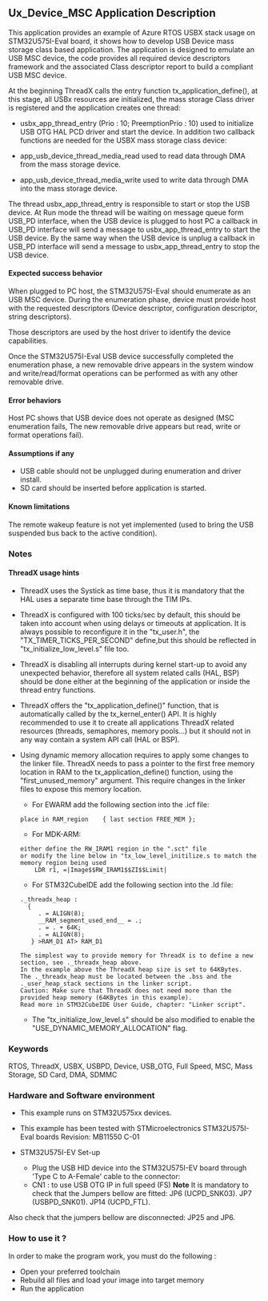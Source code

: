 ## <b>Ux_Device_MSC Application Description</b>

This application provides an example of Azure RTOS USBX stack usage on STM32U575I-Eval board, it shows how to develop USB Device mass storage class based application.
The application is designed to emulate an USB MSC device, the code provides all required device descriptors framework and the associated Class descriptor report to build
a compliant USB MSC device.

At the beginning ThreadX calls the entry function tx_application_define(), at this stage, all USBx resources are initialized, the mass storage Class driver is registered 
and the application creates one thread:

  - usbx_app_thread_entry (Prio : 10; PreemptionPrio : 10) used to initialize USB OTG HAL PCD driver and start the device.
In addition two callback functions are needed for the USBX mass storage class device:

  - app_usb_device_thread_media_read used to read data through DMA from the mass storage device.
  - app_usb_device_thread_media_write used to write data through DMA into the mass storage device.
  
The thread usbx_app_thread_entry is responsible to start or stop the USB device.
At Run mode the thread will be waiting on message queue form USB_PD interface, when the USB device is plugged to host PC
a callback in USB_PD interface will send a message to usbx_app_thread_entry to start the USB device.
By the same way when the USB device is unplug a callback in USB_PD interface will send a message to usbx_app_thread_entry to stop the USB device.

#### <b>Expected success behavior</b>

When plugged to PC host, the STM32U575I-Eval should enumerate as an USB MSC device. During the enumeration phase, device must provide host with the requested
descriptors (Device descriptor, configuration descriptor, string descriptors).

Those descriptors are used by the host driver to identify the device capabilities.

Once the STM32U575I-Eval USB device successfully completed the enumeration phase, a new removable drive appears in the system window and write/read/format
operations can be performed as with any other removable drive.

#### <b>Error behaviors</b>

Host PC shows that USB device does not operate as designed (MSC enumeration fails, The new removable drive appears but read, write or format operations fail).

#### <b>Assumptions if any</b>

  - USB cable should not be unplugged during enumeration and driver install.
  - SD card should be inserted before application is started.

#### <b>Known limitations</b>

The remote wakeup feature is not yet implemented (used to bring the USB suspended bus back to the active condition).

### <b>Notes</b>

#### <b>ThreadX usage hints</b>

 - ThreadX uses the Systick as time base, thus it is mandatory that the HAL uses a separate time base through the TIM IPs.
 - ThreadX is configured with 100 ticks/sec by default, this should be taken into account when using delays or timeouts at application. It is always possible to reconfigure it in the "tx_user.h", the "TX_TIMER_TICKS_PER_SECOND" define,but this should be reflected in "tx_initialize_low_level.s" file too.
 - ThreadX is disabling all interrupts during kernel start-up to avoid any unexpected behavior, therefore all system related calls (HAL, BSP) should be done either at the beginning of the application or inside the thread entry functions.
 - ThreadX offers the "tx_application_define()" function, that is automatically called by the tx_kernel_enter() API.
   It is highly recommended to use it to create all applications ThreadX related resources (threads, semaphores, memory pools...)  but it should not in any way contain a system API call (HAL or BSP).
 - Using dynamic memory allocation requires to apply some changes to the linker file.
   ThreadX needs to pass a pointer to the first free memory location in RAM to the tx_application_define() function,
   using the "first_unused_memory" argument.
   This require changes in the linker files to expose this memory location.
    + For EWARM add the following section into the .icf file:
     ```
	 place in RAM_region    { last section FREE_MEM };
	 ```
    + For MDK-ARM:
	```
    either define the RW_IRAM1 region in the ".sct" file
    or modify the line below in "tx_low_level_initilize.s to match the memory region being used
        LDR r1, =|Image$$RW_IRAM1$$ZI$$Limit|
	```
    + For STM32CubeIDE add the following section into the .ld file:
	```
    ._threadx_heap :
      {
         . = ALIGN(8);
         __RAM_segment_used_end__ = .;
         . = . + 64K;
         . = ALIGN(8);
       } >RAM_D1 AT> RAM_D1
	```

       The simplest way to provide memory for ThreadX is to define a new section, see ._threadx_heap above.
       In the example above the ThreadX heap size is set to 64KBytes.
       The ._threadx_heap must be located between the .bss and the ._user_heap_stack sections in the linker script.
       Caution: Make sure that ThreadX does not need more than the provided heap memory (64KBytes in this example).
       Read more in STM32CubeIDE User Guide, chapter: "Linker script".

    + The "tx_initialize_low_level.s" should be also modified to enable the "USE_DYNAMIC_MEMORY_ALLOCATION" flag.

### <b>Keywords</b>

RTOS, ThreadX, USBX, USBPD, Device, USB_OTG, Full Speed, MSC, Mass Storage, SD Card, DMA, SDMMC

### <b>Hardware and Software environment</b>

  - This example runs on STM32U575xx devices.
  - This example has been tested with STMicroelectronics STM32U575I-Eval boards Revision: MB11550 C-01

- STM32U575I-EV Set-up
    - Plug the USB HID device into the STM32U575I-EV board through 'Type C  to A-Female' cable to the connector:
    - CN1 : to use USB OTG IP in full speed (FS)
<b>Note</b>
It is mandatory to check that the Jumpers bellow are fitted:
    JP6  (UCPD_SNK03).
    JP7  (USBPD_SNK01).
    JP14 (UCPD_FTL).

Also check that the jumpers bellow are disconnected:
    JP25 and JP6.
### <b>How to use it ?</b>

In order to make the program work, you must do the following :

 - Open your preferred toolchain
 - Rebuild all files and load your image into target memory
 - Run the application
